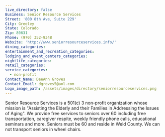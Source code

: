 ```yaml
---
live_directory: false
Business: Senior Resource Services
Street: '800 8th Ave, Suite 229'
City: Greeley
State: Colorado
Zip: 80631
Phone: (970) 352-9348
Website: 'http://www.seniorresourceservices.info/'
dining_categories:
entertainment_and_recreation_categories:
lodging_and_event_centers_categories:
nightlife_categories:
retail_categories:
service_categories:
  - non-profit
Contact_Name: DeeAnn Groves
Contact_Email: dgroves5@aol.com
Logo_image_path: /assets/images/directory/seniorresourceservices.png
---
```



Senior Resource Services is a 501(c) 3 non-profit organization whose mission is "Assisting the Elderly and their Families in Addressing the Issues of Aging". We provide free services to seniors over 60 including free transportation, caregiver respite, weekly friendly phone calls, educational seminars and more. Seniors must be 60 and reside in Weld County. We can not transport seniors in wheel chairs.